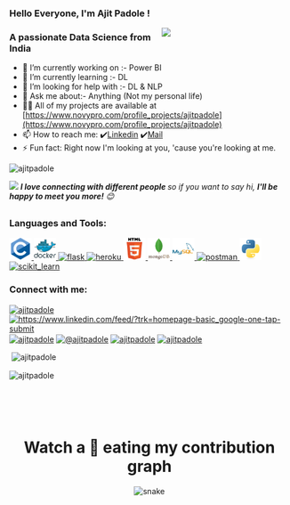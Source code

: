 ### Hello Everyone, I'm Ajit Padole [ ](https://i.pinimg.com/originals/bb/82/21/bb82217d6c6a89cad939f8c8567f6171.gif)!
<img align='right' src="https://media.giphy.com/media/M9gbBd9nbDrOTu1Mqx/giphy.gif" width="230">

### A passionate Data Science from India
<!--
**Ajit-Padole/Ajit-Padole** is a ✨ _special_ ✨ repository because its `README.md` (this file) appears on your GitHub profile.-->

- 🔭 I’m currently working on :- Power BI
- 🌱 I’m currently learning :- DL
- 🤔 I’m looking for help with :- DL & NLP
- 💬 Ask me about:- Anything (Not my personal life)
- 👨‍💻 All of my projects are available at [https://www.novypro.com/profile_projects/ajitpadole](https://www.novypro.com/profile_projects/ajitpadole)
- 📫 How to reach me:  ✔️[Linkedin](https://www.linkedin.com/in/ajit-padole) ✔️[Mail](https://mail.google.com/mail/u/0/?view=cm&fs=1&to=ajitpadole84@gmail.com.com&su=SUBJECT&body=BODY&tf=1)
- ⚡ Fun fact:  Right now I'm looking at you, 'cause you're looking at me.

<p align="left"> <img src="https://komarev.com/ghpvc/?username=Ajit-Padole&label=Profile%20views&color=0e75b6&style=flat-square" alt="ajitpadole" /> </p>
<img src="https://media.giphy.com/media/LnQjpWaON8nhr21vNW/giphy.gif" width="60"> <em><b>I love connecting with different people </b>so if you want to say hi, <b> I'll be happy to meet you more!</b> 😊</em>


<h2></h2>


<h2></h2>
<h3 align="left">Languages and Tools:</h3>
<p align="left"> <a href="https://www.cprogramming.com/" target="_blank" rel="noreferrer"> <img src="https://raw.githubusercontent.com/devicons/devicon/master/icons/c/c-original.svg" alt="c" width="40" height="40"/> </a> <a href="https://www.docker.com/" target="_blank" rel="noreferrer"> <img src="https://raw.githubusercontent.com/devicons/devicon/master/icons/docker/docker-original-wordmark.svg" alt="docker" width="40" height="40"/> </a> <a href="https://flask.palletsprojects.com/" target="_blank" rel="noreferrer"> <img src="https://www.vectorlogo.zone/logos/pocoo_flask/pocoo_flask-icon.svg" alt="flask" width="40" height="40"/> </a> <a href="https://heroku.com" target="_blank" rel="noreferrer"> <img src="https://www.vectorlogo.zone/logos/heroku/heroku-icon.svg" alt="heroku" width="40" height="40"/> </a> <a href="https://www.w3.org/html/" target="_blank" rel="noreferrer"> <img src="https://raw.githubusercontent.com/devicons/devicon/master/icons/html5/html5-original-wordmark.svg" alt="html5" width="40" height="40"/> </a> <a href="https://www.mongodb.com/" target="_blank" rel="noreferrer"> <img src="https://raw.githubusercontent.com/devicons/devicon/master/icons/mongodb/mongodb-original-wordmark.svg" alt="mongodb" width="40" height="40"/> </a> <a href="https://www.mysql.com/" target="_blank" rel="noreferrer"> <img src="https://raw.githubusercontent.com/devicons/devicon/master/icons/mysql/mysql-original-wordmark.svg" alt="mysql" width="40" height="40"/> </a> <a href="https://postman.com" target="_blank" rel="noreferrer"> <img src="https://www.vectorlogo.zone/logos/getpostman/getpostman-icon.svg" alt="postman" width="40" height="40"/> </a> <a href="https://www.python.org" target="_blank" rel="noreferrer"> <img src="https://raw.githubusercontent.com/devicons/devicon/master/icons/python/python-original.svg" alt="python" width="40" height="40"/> </a> <a href="https://scikit-learn.org/" target="_blank" rel="noreferrer"> <img src="https://upload.wikimedia.org/wikipedia/commons/0/05/Scikit_learn_logo_small.svg" alt="scikit_learn" width="40" height="40"/> </a> </p><h3 align="left">Connect with me:</h3>
<p align="left">
<a href="https://twitter.com/ajitpadole" target="blank"><img align="center" src="https://raw.githubusercontent.com/rahuldkjain/github-profile-readme-generator/master/src/images/icons/Social/twitter.svg" alt="ajitpadole" height="30" width="40" /></a>
<a href="https://linkedin.com/in/https://www.linkedin.com/feed/?trk=homepage-basic_google-one-tap-submit" target="blank"><img align="center" src="https://raw.githubusercontent.com/rahuldkjain/github-profile-readme-generator/master/src/images/icons/Social/linked-in-alt.svg" alt="https://www.linkedin.com/feed/?trk=homepage-basic_google-one-tap-submit" height="30" width="40" /></a>
<a href="https://instagram.com/ajitpadole" target="blank"><img align="center" src="https://raw.githubusercontent.com/rahuldkjain/github-profile-readme-generator/master/src/images/icons/Social/instagram.svg" alt="ajitpadole" height="30" width="40" /></a>
<a href="https://medium.com/@ajitpadole" target="blank"><img align="center" src="https://raw.githubusercontent.com/rahuldkjain/github-profile-readme-generator/master/src/images/icons/Social/medium.svg" alt="@ajitpadole" height="30" width="40" /></a>
<a href="https://www.hackerrank.com/ajitpadole" target="blank"><img align="center" src="https://raw.githubusercontent.com/rahuldkjain/github-profile-readme-generator/master/src/images/icons/Social/hackerrank.svg" alt="ajitpadole" height="30" width="40" /></a>
<a href="https://www.hackerearth.com/ajitpadole" target="blank"><img align="center" src="https://raw.githubusercontent.com/rahuldkjain/github-profile-readme-generator/master/src/images/icons/Social/hackerearth.svg" alt="ajitpadole" height="30" width="40" /></a>

<p>&nbsp;<img align="center" src="https://github-readme-stats.vercel.app/api?username=ajitpadole&show_icons=true&locale=en" alt="ajitpadole" /></p>

<p><img align="center" src="https://github-readme-streak-stats.herokuapp.com/?user=ajitpadole&" alt="ajitpadole" /></p>
 <br></br></br>
 <h1 align = 'Center'>Watch a 🐍 eating my contribution graph</h1>
<p align="center">
  <img src="https://github.com/sakshiisaxena/sakshiisaxena/blob/output/github-contribution-grid-snake.svg" alt="snake"></center>
</p>
 
